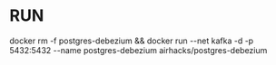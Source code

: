 # RUN
docker rm -f postgres-debezium && docker run --net kafka -d -p 5432:5432 --name postgres-debezium airhacks/postgres-debezium